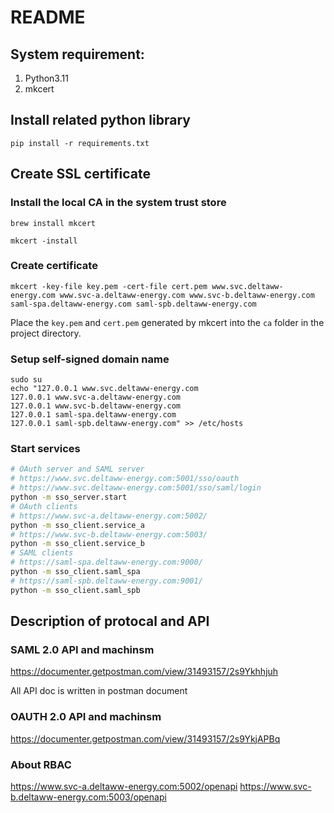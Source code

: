 # README

## System requirement:

1. Python3.11
2. mkcert

## Install related python library

```
pip install -r requirements.txt
```

## Create SSL certificate

### Install the local CA in the system trust store

```
brew install mkcert

mkcert -install
```

### Create certificate

```
mkcert -key-file key.pem -cert-file cert.pem www.svc.deltaww-energy.com www.svc-a.deltaww-energy.com www.svc-b.deltaww-energy.com saml-spa.deltaww-energy.com saml-spb.deltaww-energy.com
```

Place the `key.pem` and `cert.pem` generated by mkcert into the `ca` folder in the project directory.

### Setup self-signed domain name

```
sudo su
echo "127.0.0.1 www.svc.deltaww-energy.com
127.0.0.1 www.svc-a.deltaww-energy.com
127.0.0.1 www.svc-b.deltaww-energy.com
127.0.0.1 saml-spa.deltaww-energy.com
127.0.0.1 saml-spb.deltaww-energy.com" >> /etc/hosts
```

### Start services

```bash
# OAuth server and SAML server
# https://www.svc.deltaww-energy.com:5001/sso/oauth
# https://www.svc.deltaww-energy.com:5001/sso/saml/login
python -m sso_server.start
# OAuth clients
# https://www.svc-a.deltaww-energy.com:5002/
python -m sso_client.service_a
# https://www.svc-b.deltaww-energy.com:5003/
python -m sso_client.service_b
# SAML clients
# https://saml-spa.deltaww-energy.com:9000/
python -m sso_client.saml_spa
# https://saml-spb.deltaww-energy.com:9001/
python -m sso_client.saml_spb
```

## Description of protocal and API

### SAML 2.0 API and machinsm

https://documenter.getpostman.com/view/31493157/2s9Ykhhjuh

All API doc is written in postman document

### OAUTH 2.0 API and machinsm

https://documenter.getpostman.com/view/31493157/2s9YkjAPBq

### About RBAC

https://www.svc-a.deltaww-energy.com:5002/openapi
https://www.svc-b.deltaww-energy.com:5003/openapi
